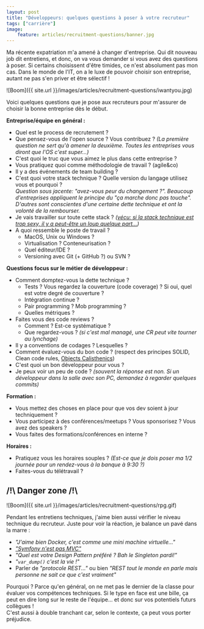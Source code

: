 ```yaml
---
layout: post
title: "Développeurs: quelques questions à poser à votre recruteur"
tags: ["carrière"]
image:
    feature: articles/recruitment-questions/banner.jpg
---
```


Ma récente expatriation m'a amené à changer d'entreprise. Qui dit nouveau job dit entretiens, et donc, on va vous demander si vous avez des questions à poser. Si certains choisissent d'être timides, ce n'est absolument pas mon cas. Dans le monde de l'IT, on a le luxe de pouvoir choisir son entreprise, autant ne pas s'en priver et être sélectif !


![Boom]({{ site.url }}/images/articles/recruitment-questions/iwantyou.jpg)


Voici quelques questions que je pose aux recruteurs pour m'assurer de choisir la bonne entreprise dès le début.


**Entreprise/équipe en général :**

* Quel est le process de recrutement ?
* Que pensez-vous de l'open source ? Vous contribuez ? *(La première question ne sert qu'à amener la deuxième. Toutes les entreprises vous diront que l'OS c'est super...)*
* C'est quoi le truc que vous aimez le plus dans cette entreprise ?
* Vous pratiquez quoi comme méthodologie de travail ? (agile&co)
* Il y a des événements de team building ?
* C'est quoi votre stack technique ? Quelle version du langage utilisez vous et pourquoi ?  
*Question sous jacente: "avez-vous peur du changement ?". Beaucoup d'entreprises appliquent le principe du "ça marche donc pas touche". D'autres sont conscientes d'une certaine dette technique et ont la volonté de la rembourser.*
* Je vais travailler sur toute cette stack ? *([vécu: si la stack technique est trop sexy, il y a peut-être un loup quelque part...](http://www.commitstrip.com/fr/2016/11/03/hide-this-code-that-i-dare-not-see/))*
* A quoi ressemble le poste de travail ?
  * MacOS, Unix ou Windows ?
  * Virtualisation ? Conteneurisation ?
  * Quel éditeur/IDE ?
  * Versioning avec Git (+ GitHub ?) ou SVN ?


**Questions focus sur le métier de développeur :**

* Comment domptez-vous la dette technique ?
  * Tests ? Vous regardez la couverture (code coverage) ? Si oui, quel est votre degré de couverture ?
  * Intégration continue ?
  * Pair programming ? Mob programming ?
  * Quelles métriques ?
* Faites vous des code reviews ?
  * Comment ? Est-ce systématique ?
  * Que regardez-vous ? *(si c'est mal managé, une CR peut vite tourner au lynchage)*
* Il y a conventions de codages ? Lesquelles ?
* Comment évaluez-vous du bon code ? (respect des principes SOLID, Clean code rules, [Objects Calisthenics](https://github.com/maxpou-slides/object-calisthenics))
* C'est quoi un bon développeur pour vous ?
* Je peux voir un peu de code ? *(souvent la réponse est non. Si un développeur dans la salle avec son PC, demandez à regarder quelques commits)*


**Formation :**

* Vous mettez des choses en place pour que vos dev soient à jour techniquement ?
* Vous participez à des conférences/meetups ? Vous sponsorisez ? Vous avez des speakers ?
* Vous faites des formations/conférences en interne ?


**Horaires :**

* Pratiquez vous les horaires souples ? *(Est-ce que je dois poser ma 1/2 journée pour un rendez-vous à la banque à 9:30 ?)*
* Faites-vous du télétravail ?


## /!\ Danger zone /!\

![Boom]({{ site.url }}/images/articles/recruitment-questions/rpg.gif)

Pendant les entretiens techniques, j'aime bien aussi vérifier le niveau technique du recruteur. Juste pour voir la réaction, je balance un pavé dans la marre :

* *"J'aime bien Docker, c'est comme une mini machine virtuelle..."*
* *["Symfony n'est pas MVC"](http://fabien.potencier.org/what-is-symfony2.html#is-symfony2-an-mvc-framework)*
* *"Quel est votre Design Pattern préféré ? Bah le Singleton pardi!"*
* *"`var_dump()` c'est la vie !"*
* Parler de *"protocole REST..."* ou bien *"REST tout le monde en parle mais personne ne sait ce que c'est vraiment"*

Pourquoi ? Parce qu'en général, on ne met pas le dernier de la classe pour évaluer vos compétences techniques. Si le type en face est une bille, ça peut en dire long sur le reste de l'équipe... et donc sur vos potentiels futurs collègues !  
C'est aussi à double tranchant car, selon le contexte, ça peut vous porter préjudice.
